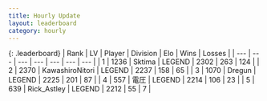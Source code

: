 ```yaml
---
title: Hourly Update
layout: leaderboard
category: hourly
---
```


{: .leaderboard}
| Rank | LV | Player | Division | Elo | Wins | Losses |
| --- | --- | --- | --- | --- | --- | --- |
| <span data-change="0">1</span> | 1236 | <span title="ID: 353063">Sktima</span> | LEGEND | <span data-change="0">2302</span> | <span data-change="0">263</span> | <span data-change="0">124</span> |
| <span data-change="0">2</span> | 2370 | <span title="ID: 164871">KawashiroNitori</span> | LEGEND | <span data-change="0">2237</span> | <span data-change="0">158</span> | <span data-change="0">65</span> |
| <span data-change="0">3</span> | 1070 | <span title="ID: 337810">Dregun</span> | LEGEND | <span data-change="0">2225</span> | <span data-change="0">201</span> | <span data-change="0">87</span> |
| <span data-change="0">4</span> | 557 | <span title="ID: 407707">電圧</span> | LEGEND | <span data-change="0">2214</span> | <span data-change="0">106</span> | <span data-change="0">23</span> |
| <span data-change="0">5</span> | 639 | <span title="ID: 466583">Rick_Astley</span> | LEGEND | <span data-change="0">2212</span> | <span data-change="0">55</span> | <span data-change="0">7</span> |